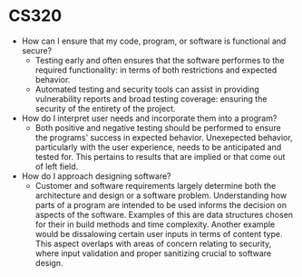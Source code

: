 # CS320

- How can I ensure that my code, program, or software is functional and secure?
    - Testing early and often ensures that the software performes to the required functionality: in terms of both restrictions and expected behavior.
    - Automated testing and security tools can assist in providing vulnerability reports and broad testing coverage: ensuring the security of the entirety of the project.
- How do I interpret user needs and incorporate them into a program?
    - Both positive and negative testing should be performed to ensure the programs' success in expected behavior. Unexepected behavior, particularly with the user experience, needs to be anticipated and tested for. This pertains to results that are implied or that come out of left field. 
- How do I approach designing software?
    - Customer and software requirements largely determine both the architecture and design or a software problem. Understanding how parts of a program are intended to be used informs the decision on aspects of the software. Examples of this are data structures chosen for their in build methods and time complexity. Another example would be dissalowing certain user inputs in terms of content type. This aspect overlaps with areas of concern relating to security, where input validation and proper sanitizing crucial to software design. 
  
